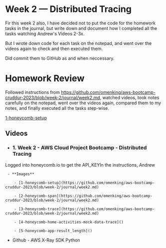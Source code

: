 # Week 2 — Distributed Tracing

Fir this week 2 also, I have decided not to put the code for the homework tasks in the journal, but write down and document how I completed all the tasks watching Andrew's Videos 2-3x.

But I wrote down code for each task on the notepad, and went over the videos again to check and then executed them.

Did commit them to GitHub as and when neccessary.


# Homework Review

Followed instructions from https://github.com/omenking/aws-bootcamp-cruddur-2023/blob/week-2/journal/week2.md, watched videos, took notes carefully on the notepad,
went over the videos again, compared them to my notes, and finally executed all the tasks step-wise.

[1-honeycomb-setup](https://github.com/omenking/aws-bootcamp-cruddur-2023/blob/week-2/journal/week2.md)

## Videos

- ### 1. Week 2 - AWS Cloud Project Bootcamp - Distributed Tracing

Logged into honeycomb.io to get the API_KEYIn the instructions, Andrew




     - **Images**

        - [1-honeycomb-setup](https://github.com/omenking/aws-bootcamp-cruddur-2023/blob/week-2/journal/week2.md)

        - [2-honeycomb-span](https://github.com/omenking/aws-bootcamp-cruddur-2023/blob/week-2/journal/week2.md)

        - [3-honeycomb-trace](https://github.com/omenking/aws-bootcamp-cruddur-2023/blob/week-2/journal/week2.md)

        - [4-honeycomb-home-activities-mock-data-trace]()
        
        - [5-honeycomb-app-result_length]()


- Github - AWS X-Ray SDK Python



